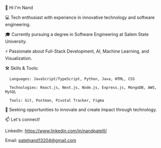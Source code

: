 👋 Hi I'm Nand

  💻 Tech enthusiast with experience in innovative technology and software engineering.
  
  🎓 Currently pursuing a degree in Software Engineering at Salem State University.

  ⚡ Passionate about Full-Stack Development, AI, Machine Learning, and Visualization.

🛠 Skills & Tools:

      Languages: JavaScript/TypeScript, Python, Java, HTML, CSS
        
      Technologies: React.js, Next.js, Node.js, Express.js, MongoDB, AWS, MySQL
        
      Tools: Git, Postman, Pivotal Tracker, Figma

🚀 Seeking opportunities to innovate and create impact through technology.

📫 Let's connect!

LinkedIn: https://www.linkedin.com/in/nandpatelll/

Email: patelnand13204@gmail.com
